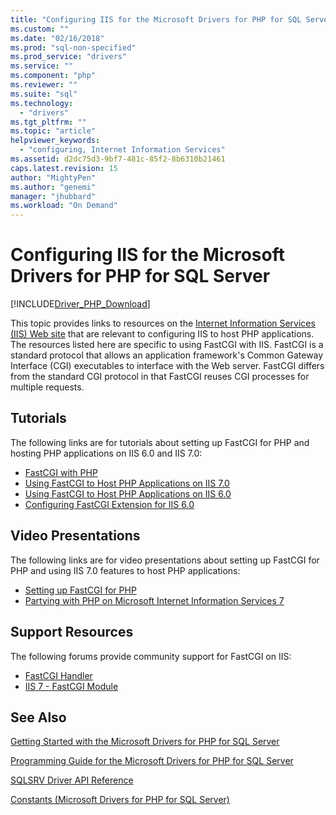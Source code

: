 ```yaml
---
title: "Configuring IIS for the Microsoft Drivers for PHP for SQL Server | Microsoft Docs"
ms.custom: ""
ms.date: "02/16/2018"
ms.prod: "sql-non-specified"
ms.prod_service: "drivers"
ms.service: ""
ms.component: "php"
ms.reviewer: ""
ms.suite: "sql"
ms.technology: 
  - "drivers"
ms.tgt_pltfrm: ""
ms.topic: "article"
helpviewer_keywords: 
  - "configuring, Internet Information Services"
ms.assetid: d2dc75d3-9bf7-481c-85f2-8b6310b21461
caps.latest.revision: 15
author: "MightyPen"
ms.author: "genemi"
manager: "jhubbard"
ms.workload: "On Demand"
---
```

# Configuring IIS for the Microsoft Drivers for PHP for SQL Server
[!INCLUDE[Driver_PHP_Download](../../includes/driver_php_download.md)]

This topic provides links to resources on the [Internet Information Services (IIS) Web site](https://www.iis.net/) that are relevant to configuring IIS to host PHP applications. The resources listed here are specific to using FastCGI with IIS. FastCGI is a standard protocol that allows an application framework's Common Gateway Interface (CGI) executables to interface with the Web server. FastCGI differs from the standard CGI protocol in that FastCGI reuses CGI processes for multiple requests.  
  
## Tutorials  
The following links are for tutorials about setting up FastCGI for PHP and hosting PHP applications on IIS 6.0 and IIS 7.0:  
  
-   [FastCGI with PHP](https://docs.microsoft.com/iis/web-hosting/web-server-for-shared-hosting/fastcgi-with-php)  
-   [Using FastCGI to Host PHP Applications on IIS 7.0](https://docs.microsoft.com/iis/application-frameworks/install-and-configure-php-applications-on-iis/using-fastcgi-to-host-php-applications-on-iis)  
-   [Using FastCGI to Host PHP Applications on IIS 6.0](https://docs.microsoft.com/iis/application-frameworks/install-and-configure-php-applications-on-iis/using-fastcgi-to-host-php-applications-on-iis-60)  
-   [Configuring FastCGI Extension for IIS 6.0](https://docs.microsoft.com/iis/application-frameworks/install-and-configure-php-on-iis/configuring-the-fastcgi-extension-for-iis-60)  
  
## Video Presentations  
The following links are for video presentations about setting up FastCGI for PHP and using IIS 7.0 features to host PHP applications:  
  
-   [Setting up FastCGI for PHP](https://docs.microsoft.com/en-us/iis/application-frameworks/running-php-applications-on-iis/set-up-fastcgi-for-php)  
-   [Partying with PHP on Microsoft Internet Information Services 7](https://docs.microsoft.com/en-us/iis/application-frameworks/running-php-applications-on-iis/mix08-partying-with-php-on-microsoft-internet-information-services-7-and-above)  
  
## Support Resources  
The following forums provide community support for FastCGI on IIS:  
  
-   [FastCGI Handler](https://forums.iis.net/1103.aspx)  
-   [IIS 7 - FastCGI Module](https://forums.iis.net/1104.aspx)  
  
## See Also  
[Getting Started with the Microsoft Drivers for PHP for SQL Server](../../connect/php/getting-started-with-the-php-sql-driver.md)

[Programming Guide for the Microsoft Drivers for PHP for SQL Server](../../connect/php/programming-guide-for-php-sql-driver.md)

[SQLSRV Driver API Reference](../../connect/php/sqlsrv-driver-api-reference.md)

[Constants &#40;Microsoft Drivers for PHP for SQL Server&#41;](../../connect/php/constants-microsoft-drivers-for-php-for-sql-server.md)  
  
